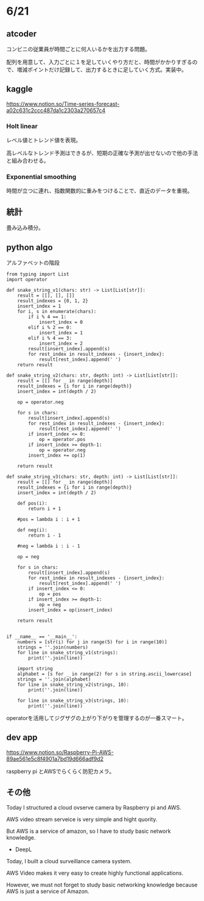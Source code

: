 # 6/21

## atcoder

コンビニの従業員が時間ごとに何人いるかを出力する問題。

配列を用意して、入力ごとに１を足していくやり方だと、時間がかかりすぎるので、増減ポイントだけ記録して、出力するときに足していく方式。実装中。

## kaggle
https://www.notion.so/Time-series-forecast-a02c631c2ccc487da1c2303a270657c4

### Holt linear

レベル値とトレンド値を表現。

高レベルなトレンド予測はできるが、短期の正確な予測が出せないので他の手法と組み合わせる。

### Exponential smoothing

時間が立つに連れ、指数関数的に重みをつけることで、直近のデータを重視。

## 統計
畳み込み積分。

## python algo

アルファベットの階段
```
from typing import List
import operator

def snake_string_v1(chars: str) -> List[List[str]]:
    result = [[], [], []]
    result_indexes = {0, 1, 2}
    insert_index = 1
    for i, s in enumerate(chars):
        if i % 4 == 1:
            insert_index = 0
        elif i % 2 == 0:
            insert_index = 1
        elif i % 4 == 3:
            insert_index = 2
        result[insert_index].append(s)
        for rest_index in result_indexes - {insert_index}:
            result[rest_index].append(' ')
    return result

def snake_string_v2(chars: str, depth: int) -> List[List[str]]:
    result = [[] for _ in range(depth)]
    result_indexes = {i for i in range(depth)}
    insert_index = int(depth / 2)

    op = operator.neg

    for s in chars:
        result[insert_index].append(s)
        for rest_index in result_indexes - {insert_index}:
            result[rest_index].append(' ')
        if insert_index <= 0:
            op = operator.pos
        if insert_index >= depth-1:
            op = operator.neg
        insert_index += op(1)

    return result

def snake_string_v3(chars: str, depth: int) -> List[List[str]]:
    result = [[] for _ in range(depth)]
    result_indexes = {i for i in range(depth)}
    insert_index = int(depth / 2)

    def pos(i):
        return i + 1

    #pos = lambda i : i + 1

    def neg(i):
        return i - 1

    #neg = lambda i : i - 1

    op = neg

    for s in chars:
        result[insert_index].append(s)
        for rest_index in result_indexes - {insert_index}:
            result[rest_index].append(' ')
        if insert_index <= 0:
            op = pos
        if insert_index >= depth-1:
            op = neg
        insert_index = op(insert_index)

    return result


if __name__ == '__main__':
    numbers = [str(i) for j in range(5) for i in range(10)]
    strings = ''.join(numbers)
    for line in snake_string_v1(strings):
        print(''.join(line))

    import string
    alphabet = [s for _ in range(2) for s in string.ascii_lowercase]
    strings = ''.join(alphabet)
    for line in snake_string_v2(strings, 10):
        print(''.join(line))

    for line in snake_string_v3(strings, 10):
        print(''.join(line))
```
operatorを活用してジグザグの上がり下がりを管理するのが一番スマート。


## dev app
https://www.notion.so/Raspberry-Pi-AWS-89ae561e5c8f4901a7bd19d666adf9d2

raspberry pi とAWSでらくらく防犯カメラ。

## その他
Today I structured a cloud ovserve camera by Raspberry pi and AWS.

AWS video stream serveice is very simple and hight quority.

But AWS is a service of amazon, so I have to study basic network knowledge.

- DeepL

Today, I built a cloud surveillance camera system.

AWS Video makes it very easy to create highly functional applications.

However, we must not forget to study basic networking knowledge because AWS is just a service of Amazon.
